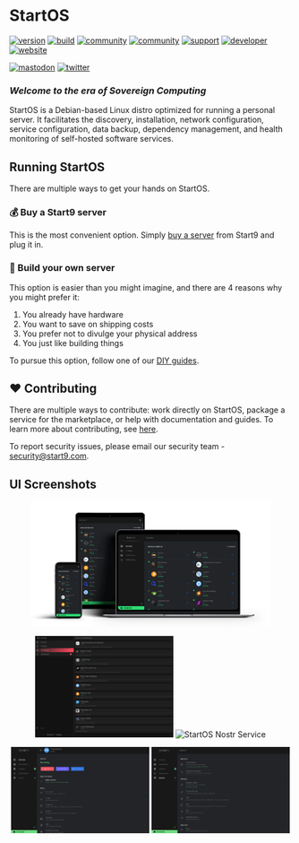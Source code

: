 # StartOS
[![version](https://img.shields.io/github/v/tag/Start9Labs/start-os?color=success)](https://github.com/Start9Labs/start-os/releases)
[![build](https://github.com/Start9Labs/start-os/actions/workflows/startos-iso.yaml/badge.svg)](https://github.com/Start9Labs/start-os/actions/workflows/startos-iso.yaml)
[![community](https://img.shields.io/badge/community-matrix-yellow)](https://matrix.to/#/#community:matrix.start9labs.com)
[![community](https://img.shields.io/badge/community-telegram-informational)](https://t.me/start9_labs)
[![support](https://img.shields.io/badge/support-docs-important)](https://docs.start9.com)
[![developer](https://img.shields.io/badge/developer-matrix-blueviolet)](https://matrix.to/#/#community-dev:matrix.start9labs.com)
[![website](https://img.shields.io/website?down_color=lightgrey&down_message=offline&up_color=green&up_message=online&url=https%3A%2F%2Fstart9.com)](https://start9.com)

[![mastodon](https://img.shields.io/mastodon/follow/000000001?domain=https%3A%2F%2Fmastodon.start9labs.com&label=Follow&style=social)](http://mastodon.start9labs.com)
[![twitter](https://img.shields.io/twitter/follow/start9labs?label=Follow)](https://twitter.com/start9labs)

### _Welcome to the era of Sovereign Computing_ ###

StartOS is a Debian-based Linux distro optimized for running a personal server. It facilitates the discovery, installation, network configuration, service configuration, data backup, dependency management, and health monitoring of self-hosted software services.

## Running StartOS
There are multiple ways to get your hands on StartOS.

### :moneybag: Buy a Start9 server
This is the most convenient option. Simply [buy a server](https://store.start9.com) from Start9 and plug it in.

### :construction_worker: Build your own server
This option is easier than you might imagine, and there are 4 reasons why you might prefer it:
1. You already have hardware
1. You want to save on shipping costs
1. You prefer not to divulge your physical address
1. You just like building things

To pursue this option, follow one of our [DIY guides](https://start9.com/latest/diy).

## :heart: Contributing
There are multiple ways to contribute: work directly on StartOS, package a service for the marketplace, or help with documentation and guides. To learn more about contributing, see [here](https://start9.com/contribute/).

To report security issues, please email our security team - security@start9.com.

## UI Screenshots
<p align="center">
<img src="assets/StartOS.png" alt="StartOS" width="85%">
</p>
<p align="center">
<img src="assets/marketplace.png" alt="StartOS Marketplace" width="49%">
<img src="assets/nostr.png" alt="StartOS Nostr Service" width="49%">
</p>
<p align="center">
<img src="assets/nextcloud.png" alt="StartOS NextCloud Service" width="49%">
<img src="assets/system.png" alt="StartOS System Settings" width="49%">
</p>
